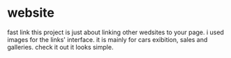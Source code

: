 # website
fast link
this project is just about linking other wedsites to your page.
i used images for the links' interface.
it is mainly for cars exibition, sales and galleries.
check it out it looks simple.
